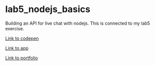 # lab5_nodejs_basics
Building an API for live chat with nodejs. This is connected to my lab5 exercise.

[Link to codepen](https://codepen.io/minju_98/pen/rNVZMjv)

[Link to app](https://mj-nodejs-basics.herokuapp.com/api/v1/messages)

[Link to portfolio](https://github.com/MinjuCo/webtech3-portfolio)
